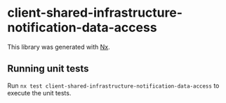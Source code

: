 # client-shared-infrastructure-notification-data-access

This library was generated with [Nx](https://nx.dev).

## Running unit tests

Run `nx test client-shared-infrastructure-notification-data-access` to execute the unit tests.
